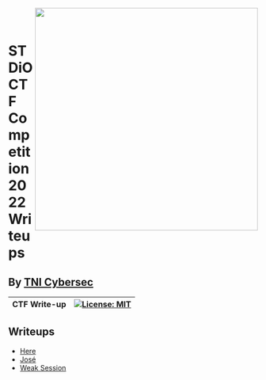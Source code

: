 <br>
<img align="right" src="https://imgur.com/SN6ZqUt.png" width="450"></img>
<p align="center">
</br>	

# STDiO CTF Competition 2022 Writeups
## By [TNI Cybersec](https://tni-cybersec.github.io)
|CTF Write-up|[![License: MIT](https://img.shields.io/badge/license-MIT-blue?style=flat-square)](LICENSE)|
|----|----|

## Writeups
- [Here](https://medium.com/@PlyNatwara/349228564b)
- [José](https://medium.com/@PlyNatwara/jos%C3%A9-writeups-stdio-2022-75f5b9af225f)
- [Weak Session](https://medium.com/@PlyNatwara/627c2f995e21)

